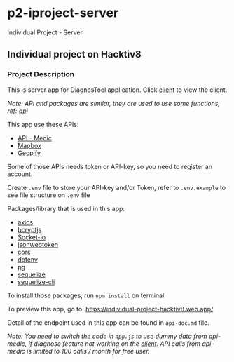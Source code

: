 # p2-iproject-server
Individual Project - Server

## Individual project on Hacktiv8

### Project Description

This is server app for DiagnosTool application. Click [client](https://github.com/Jubel13/p2-iproject-client) to view the client.

*Note: API and packages are similar, they are used to use some functions, ref: [api](https://rapidapi.com/blog/api-vs-library/)*

This app use these APIs:
- [API - Medic](https://apimedic.com/)
- [Mapbox](https://docs.mapbox.com/)
- [Geopify](https://www.geoapify.com/)

Some of those APIs needs token or API-key, so you need to register an account.

Create `.env` file to store your API-key and/or Token, refer to `.env.example` to see file structure on `.env` file

Packages/library that is used in this app:
- [axios](https://github.com/axios/axios)
- [bcryptjs](https://www.npmjs.com/package/bcryptjs)
- [Socket-io](https://socket.io/docs/v4/)
- [jsonwebtoken](https://www.npmjs.com/package/jsonwebtoken)
- [cors](https://www.npmjs.com/package/cors)
- [dotenv](https://www.npmjs.com/package/dotenv)
- [pg](https://www.npmjs.com/package/pg)
- [sequelize](https://sequelize.org/)
- [sequelize-cli](https://www.npmjs.com/package/sequelize-cli)

To install those packages, run `npm install` on terminal

To preview this app, go to: https://individual-project-hacktiv8.web.app/

Detail of the endpoint used in this app can be found in `api-doc.md` file.

*Note: You need to switch the code in `app.js` to use dummy data from api-medic, if diagnose feature not working on the [client](https://github.com/Jubel13/p2-iproject-client). API calls from api-medic is limited to 100 calls / month for free user.*
